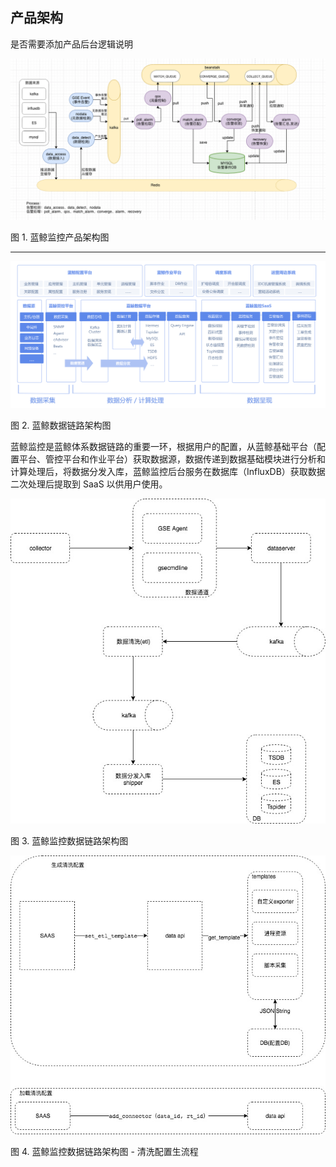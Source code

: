 ## 产品架构

是否需要添加产品后台逻辑说明

![Architecture](../media/product_Architecture_new.png)

图 1. 蓝鲸监控产品架构图

---

![Architecture](../media/Architecture.png)

图 2. 蓝鲸数据链路架构图

蓝鲸监控是蓝鲸体系数据链路的重要一环，根据用户的配置，从蓝鲸基础平台（配置平台、管控平台和作业平台）获取数据源，数据传递到数据基础模块进行分析和计算处理后，将数据分发入库，蓝鲸监控后台服务在数据库（InfluxDB）获取数据二次处理后提取到 SaaS 以供用户使用。

![Architecture](../media/monitor_backstage_logic.jpg)

图 3. 蓝鲸监控数据链路架构图

![](../media/monitor_backstage_logic2.jpg)

图 4. 蓝鲸监控数据链路架构图 - 清洗配置生流程
